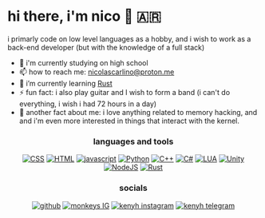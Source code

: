 # hi there, i'm nico 👋 🇦🇷
i primarly code on low level languages as a hobby, and i wish to work as a back-end developer (but with the knowledge of a full stack)

- 🏢 i'm currently studying on high school
- 📫 how to reach me: nicolascarlino@proton.me
- 🌱 i’m currently learning [Rust](https://www.rust-lang.org/learn)
- ⚡ fun fact: i also play guitar and I wish to form a band (i can't do everything, i wish i had 72 hours in a day)
- 👾 another fact about me: i love anything related to memory hacking, and and i'm even more interested in things that interact with the kernel.


<h3 align="center">languages and tools</h3>
<p align="center">
<a href="https://www.w3schools.com/css" target="_blank" rel="nofollow"><img alt="CSS" src="https://img.shields.io/badge/CSS3-1572B6?style=for-the-badge&logo=css3&logoColor=white" /></a>
<a href="https://www.w3.org/html" target="_blank" rel="nofollow"><img alt="HTML" src="https://img.shields.io/badge/HTML5-E34F26?style=for-the-badge&logo=html5&logoColor=white" /></a>
<a href="https://www.javascript.com/" target="_blank" rel="nofollow"><img alt="javascript" src="https://img.shields.io/badge/JavaScript-323330?style=for-the-badge&logo=javascript&logoColor=F7DF1E" /></a>
<a href="https://www.python.org" target="_blank" rel="nofollow"><img alt="Python" src="https://img.shields.io/badge/Python-3776AB?style=for-the-badge&logo=python&logoColor=white" /></a>
<a href="https://isocpp.org/" target="_blank" rel="nofollow"><img alt="C++" src="https://img.shields.io/badge/C++-%23F5792A.svg?style=for-the-badge&logo=c%2B%2B&logoColor=white" /></a>
<a href="https://docs.microsoft.com/en-us/dotnet/csharp/" target="_blank" rel="nofollow"><img alt="C#" src="https://img.shields.io/badge/C%23-3776AB?style=for-the-badge&logo=csharp&logoColor=white" /></a>
<a href="https://www.lua.org/" target="_blank" rel="nofollow"><img alt="LUA" src="https://img.shields.io/badge/LUA-3999AB?style=for-the-badge&logo=lua&logoColor=white" /></a>
<a href="https://unity.com/" target="_blank" rel="nofollow"><img alt="Unity" src="https://img.shields.io/badge/Unity-black?style=for-the-badge&logo=unity&logoColor=white" /></a>
<a href="https://nodejs.org/" target="_blank" rel="nofollow"><img alt="NodeJS" src="https://img.shields.io/badge/Node-yellow?style=for-the-badge&logo=javascript&logoColor=white" /></a>
<a href="https://www.rust-lang.org/" target="_blank" rel="nofollow"><img alt="Rust" src="https://img.shields.io/badge/Rust-000000?style=for-the-badge&logo=rust&logoColor=white" /></a>

  
<h3 align="center">socials</h3>
<p align="center">
  <a href="https://github.com/knynrv" target="_blank" rel="nofollow"><img alt="github" src="https://img.shields.io/badge/GitHub-100000?style=for-the-badge&logo=github&logoColor=white" /></a>
  <a href="https://www.instagram.com/hermet1ka/" target="_blank" rel="nofollow"><img alt="monkeys IG" src="https://img.shields.io/badge/Instagram-E4405F?style=for-the-badge&logo=instagram&logoColor=white"/></a>
  <a href="https://twitter.com/almafu3rte" target="_blank" rel="nofollow"><img alt="kenyh instagram" src="https://img.shields.io/badge/Twitter-0092FF?style=for-the-badge&logo=twitter&logoColor=white"/></a>
  <a href="https://t.me/zkenyh/" target="_blank" rel="nofollow"><img alt="kenyh telegram" src="https://img.shields.io/badge/Telegram-008FFF?style=for-the-badge&logo=telegram&logoColor=white"/></a>
